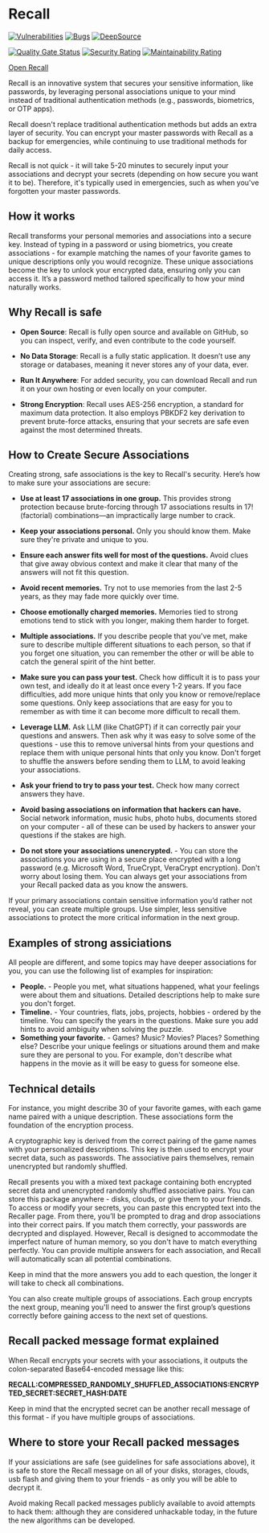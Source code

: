 # Recall

[![Vulnerabilities](https://sonarcloud.io/api/project_badges/measure?project=rualark_Recall&metric=vulnerabilities)](https://sonarcloud.io/summary/new_code?id=rualark_Recall)
[![Bugs](https://sonarcloud.io/api/project_badges/measure?project=rualark_Recall&metric=bugs)](https://sonarcloud.io/summary/new_code?id=rualark_Recall)
[![DeepSource](https://app.deepsource.com/gh/rualark/Recall.svg/?label=active+issues&show_trend=false&token=rlHWezv6AY9K9nfF3vPijtND)](https://app.deepsource.com/gh/rualark/Recall/)

[![Quality Gate Status](https://sonarcloud.io/api/project_badges/measure?project=rualark_Recall&metric=alert_status)](https://sonarcloud.io/summary/new_code?id=rualark_Recall)
[![Security Rating](https://sonarcloud.io/api/project_badges/measure?project=rualark_Recall&metric=security_rating)](https://sonarcloud.io/summary/new_code?id=rualark_Recall)
[![Maintainability Rating](https://sonarcloud.io/api/project_badges/measure?project=rualark_Recall&metric=sqale_rating)](https://sonarcloud.io/summary/new_code?id=rualark_Recall)

[Open Recall](https://rualark.github.io/Recall)

Recall is an innovative system that secures your sensitive information, like passwords,
by leveraging personal associations unique to your mind instead of traditional authentication methods
(e.g., passwords, biometrics, or OTP apps).

Recall doesn't replace traditional authentication methods but adds an extra layer of security.
You can encrypt your master passwords with Recall as a backup for emergencies,
while continuing to use traditional methods for daily access.

Recall is not quick - it will take 5-20 minutes to securely input your associations
and decrypt your secrets (depending on how secure you want it to be).
Therefore, it's typically used in emergencies, such as when you've forgotten your master passwords.

## How it works

Recall transforms your personal memories and associations into a secure key.
Instead of typing in a password or using biometrics, you create associations -
for example matching the names of your favorite games to unique descriptions only you would recognize.
These unique associations become the key to unlock your encrypted data, ensuring only you can access it.
It’s a password method tailored specifically to how your mind naturally works.

## Why Recall is safe

- **Open Source**: Recall is fully open source and available on GitHub, so you can inspect, verify, and even contribute to the code yourself.

- **No Data Storage**: Recall is a fully static application. It doesn’t use any storage or databases, meaning it never stores any of your data, ever.

- **Run It Anywhere**: For added security, you can download Recall and run it on your own hosting or even locally on your computer.

- **Strong Encryption**: Recall uses AES-256 encryption, a standard for maximum data protection. It also employs PBKDF2 key derivation to prevent brute-force attacks, ensuring that your secrets are safe even against the most determined threats.

## How to Create Secure Associations

Creating strong, safe associations is the key to Recall's security. Here’s how to make sure your associations are secure:

- **Use at least 17 associations in one group.** This provides strong protection because brute-forcing through 17 associations results in 17! (factorial) combinations—an impractically large number to crack.
  
- **Keep your associations personal.** Only you should know them. Make sure they're private and unique to you.
  
- **Ensure each answer fits well for most of the questions.** Avoid clues that give away obvious context and make it clear that many of the answers will not fit this question.
  
- **Avoid recent memories.** Try not to use memories from the last 2-5 years, as they may fade more quickly over time.
  
- **Choose emotionally charged memories.** Memories tied to strong emotions tend to stick with you longer, making them harder to forget.

- **Multiple associations.** If you describe people that you've met, make sure to describe multiple different situations to each person, so that if you forget one situation, you can remember the other or will be able to catch the general spirit of the hint better.

- **Make sure you can pass your test.** Check how difficult it is to pass your own test, and ideally do it at least once every 1-2 years. If you face difficulties, add more unique hints that only you know or remove/replace some questions. Only keep associations that are easy for you to remember as with time it can become more difficult to recall them.

- **Leverage LLM.** Ask LLM (like ChatGPT) if it can correctly pair your questions and answers. Then ask why it was easy to solve some of the questions - use this to remove universal hints from your questions and replace them with unique personal hints that only you know. Don't forget to shuffle the answers before sending them to LLM, to avoid leaking your associations.

- **Ask your friend to try to pass your test.** Check how many correct answers they have.

- **Avoid basing associations on information that hackers can have.** Social network information, music hubs, photo hubs, documents stored on your computer - all of these can be used by hackers to answer your questions if the stakes are high.

- **Do not store your associations unencrypted.** - You can store the associations you are using in a secure place encrypted with a long password (e.g. Microsoft Word, TrueCrypt, VeraCrypt encryption). Don't worry about losing them. You can always get your associations from your Recall packed data as you know the answers.

If your primary associations contain sensitive information you’d rather not reveal, you can create multiple groups.
Use simpler, less sensitive associations to protect the more critical information in the next group.

## Examples of strong assiciations

All people are different, and some topics may have deeper associations for you, you can use the following list of examples for inspiration:

- **People.** - People you met, what situations happened, what your feelings were about them and situations. Detailed descriptions help to make sure you don't forget.
- **Timeline.** - Your countries, flats, jobs, projects, hobbies - ordered by the timeline. You can specify the years in the questions. Make sure you add hints to avoid ambiguity when solving the puzzle.
- **Something your favorite.** - Games? Music? Movies? Places? Something else? Describe your unique feelings or situations around them and make sure they are personal to you. For example, don't describe what happens in the movie as it will be easy to guess for someone else.

## Technical details

For instance, you might describe 30 of your favorite games, with each game name paired with a unique description. These associations form the foundation of the encryption process.

A cryptographic key is derived from the correct pairing of the game names with your personalized descriptions. This key is then used to encrypt your secret data, such as passwords. The associative pairs themselves, remain unencrypted but randomly shuffled.

Recall presents you with a mixed text package containing both encrypted secret data and unencrypted randomly shuffled associative pairs. You can store this package anywhere - disks, clouds, or give them to your friends. To access or modify your secrets, you can paste this encrypted text into the Recaller page. From there, you’ll be prompted to drag and drop associations into their correct pairs. If you match them correctly, your passwords are decrypted and displayed. However, Recall is designed to accommodate the imperfect nature of human memory, so you don't have to match everything perfectly. You can provide multiple answers for each association, and Recall will automatically scan all potential combinations.

Keep in mind that the more answers you add to each question, the longer it will take to check all combinations.

You can also create multiple groups of associations. Each group encrypts the next group, meaning you'll need to answer the first group’s questions correctly before gaining access to the next set of questions.

## Recall packed message format explained

When Recall encrypts your secrets with your associations, it outputs the colon-separated Base64-encoded message like this:

**RECALL:COMPRESSED_RANDOMLY_SHUFFLED_ASSOCIATIONS:ENCRYPTED_SECRET:SECRET_HASH:DATE**
                
Keep in mind that the encrypted secret can be another recall message of this format -
if you have multiple groups of associations.

## Where to store your Recall packed messages


If your assiciations are safe (see guidelines for safe associations above), it is safe to store the Recall message
on all of your disks, storages, clouds, usb flash and giving them to your friends - as only you will be able to decrypt it.

Avoid making Recall packed messages publicly available to avoid attempts to hack them: although they are considered unhackable today, in the future the new algorithms can be developed.

